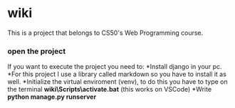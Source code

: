 # wiki
This is a project that belongs to CS50's Web Programming course. 

### open the project
If you want to execute the project you need to:
  *Install django in your pc.
  *For this project I use a library called markdown so you have to install it as well.
  *Initialize the virtual enviroment (venv), to do this you have to type on the terminal **wiki\Scripts\activate.bat** (this works on VSCode)
  *Write **python manage.py runserver** 
